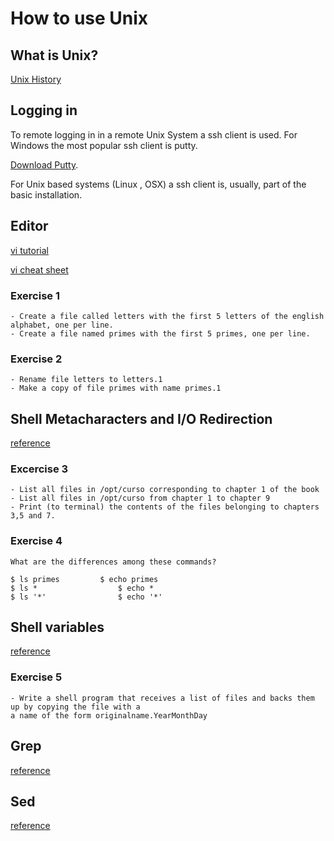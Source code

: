 # How to use Unix

## What is Unix?

[Unix History](http://en.wikipedia.org/wiki/Unix)

## Logging in

To remote logging in in a remote Unix System a ssh client is used. For Windows the most popular
ssh client is putty.

[Download Putty](http://the.earth.li/~sgtatham/putty/latest/x86/putty.exe).

For Unix based systems (Linux , OSX) a ssh client is, usually, part of the basic installation.

## Editor

[vi tutorial](http://www.unix-manuals.com/tutorials/vi/vi-in-10-1.html)

[vi cheat sheet](http://www.albany.edu/faculty/hy973732/ist535/vi_editor_commands.pdf)

### Exercise 1

	- Create a file called letters with the first 5 letters of the english alphabet, one per line.
	- Create a file named primes with the first 5 primes, one per line.
	
### Exercise 2

	- Rename file letters to letters.1
	- Make a copy of file primes with name primes.1 
	

## Shell Metacharacters and I/O Redirection

[reference](http://www.kirp.chtf.stuba.sk/moodle/mod/book/tool/print/index.php?id=8170#ch3755)


### Excercise 3

	- List all files in /opt/curso corresponding to chapter 1 of the book
	- List all files in /opt/curso from chapter 1 to chapter 9
	- Print (to terminal) the contents of the files belonging to chapters 3,5 and 7.


### Exercise 4

	What are the differences among these commands?
	
	$ ls primes			$ echo primes
	$ ls *					$ echo *
	$ ls '*'				$ echo '*'
	


## Shell variables

[reference](https://caligari.dartmouth.edu/doc/solaris-forte/IPE/dbx/dbx88e.html)

### Exercise 5

	- Write a shell program that receives a list of files and backs them up by copying the file with a 
	a name of the form originalname.YearMonthDay

## Grep

[reference](http://linuxcourse.rutgers.edu/documents/Bash-Beginners-Guide/chap_04.html)

## Sed

[reference](http://linuxcourse.rutgers.edu/documents/Bash-Beginners-Guide/chap_05.html)

	



